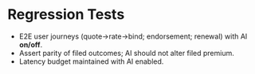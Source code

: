 # Regression Tests
- E2E user journeys (quote→rate→bind; endorsement; renewal) with AI **on/off**.
- Assert parity of filed outcomes; AI should not alter filed premium.
- Latency budget maintained with AI enabled.

